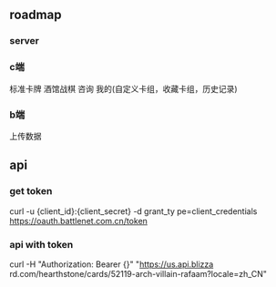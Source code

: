 ## roadmap
### server
### c端
标准卡牌
酒馆战棋
咨询
我的(自定义卡组，收藏卡组，历史记录)
### b端
上传数据
## api 

### get token
curl -u {client_id}:{client_secret} -d grant_ty
pe=client_credentials https://oauth.battlenet.com.cn/token

### api with token
curl -H "Authorization: Bearer {}" "https://us.api.blizza
rd.com/hearthstone/cards/52119-arch-villain-rafaam?locale=zh_CN"